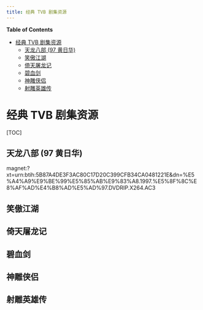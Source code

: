```yaml
---
title: 经典 TVB 剧集资源
---
```


<!-- START doctoc generated TOC please keep comment here to allow auto update -->
<!-- DON'T EDIT THIS SECTION, INSTEAD RE-RUN doctoc TO UPDATE -->
**Table of Contents**

- [经典 TVB 剧集资源](#%E7%BB%8F%E5%85%B8-tvb-%E5%89%A7%E9%9B%86%E8%B5%84%E6%BA%90)
  - [天龙八部 (97 黄日华)](#%E5%A4%A9%E9%BE%99%E5%85%AB%E9%83%A8-97-%E9%BB%84%E6%97%A5%E5%8D%8E)
  - [笑傲江湖](#%E7%AC%91%E5%82%B2%E6%B1%9F%E6%B9%96)
  - [倚天屠龙记](#%E5%80%9A%E5%A4%A9%E5%B1%A0%E9%BE%99%E8%AE%B0)
  - [碧血剑](#%E7%A2%A7%E8%A1%80%E5%89%91)
  - [神雕侠侣](#%E7%A5%9E%E9%9B%95%E4%BE%A0%E4%BE%A3)
  - [射雕英雄传](#%E5%B0%84%E9%9B%95%E8%8B%B1%E9%9B%84%E4%BC%A0)

<!-- END doctoc generated TOC please keep comment here to allow auto update -->



# 经典 TVB 剧集资源

[TOC]

## 天龙八部 (97 黄日华)

magnet:?xt=urn:btih:5B87A4DE3F3AC80C17D20C399CFB34CA0481221E&dn=%E5%A4%A9%E9%BE%99%E5%85%AB%E9%83%A8.1997.%E5%8F%8C%E8%AF%AD%E4%B8%AD%E5%AD%97.DVDRIP.X264.AC3

## 笑傲江湖

## 倚天屠龙记

## 碧血剑

## 神雕侠侣

## 射雕英雄传
